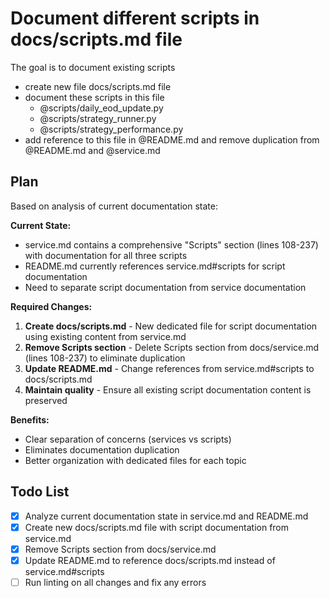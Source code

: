 # Document different scripts in docs/scripts.md file
The goal is to document existing scripts
- create new file docs/scripts.md file 
- document these scripts in this file
  - @scripts/daily_eod_update.py
  - @scripts/strategy_runner.py
  - @scripts/strategy_performance.py
- add reference to this file in @README.md and remove duplication from @README.md and @service.md

## Plan
Based on analysis of current documentation state:

**Current State:**
- service.md contains a comprehensive "Scripts" section (lines 108-237) with documentation for all three scripts
- README.md currently references service.md#scripts for script documentation
- Need to separate script documentation from service documentation

**Required Changes:**
1. **Create docs/scripts.md** - New dedicated file for script documentation using existing content from service.md
2. **Remove Scripts section** - Delete Scripts section from docs/service.md (lines 108-237) to eliminate duplication
3. **Update README.md** - Change references from service.md#scripts to docs/scripts.md
4. **Maintain quality** - Ensure all existing script documentation content is preserved

**Benefits:**
- Clear separation of concerns (services vs scripts)
- Eliminates documentation duplication
- Better organization with dedicated files for each topic

## Todo List
- [x] Analyze current documentation state in service.md and README.md
- [x] Create new docs/scripts.md file with script documentation from service.md
- [x] Remove Scripts section from docs/service.md
- [x] Update README.md to reference docs/scripts.md instead of service.md#scripts
- [ ] Run linting on all changes and fix any errors
